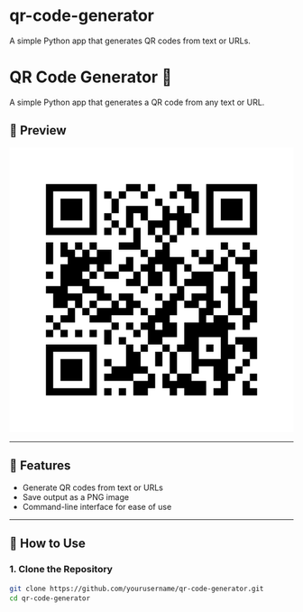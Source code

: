 # qr-code-generator
A simple Python app that generates QR codes from text or URLs.

# QR Code Generator 🔲

A simple Python app that generates a QR code from any text or URL.

## 📸 Preview

![example QR](example.png) <!-- You can add a sample image later -->

---

## 🧰 Features

- Generate QR codes from text or URLs
- Save output as a PNG image
- Command-line interface for ease of use

---

## 🧪 How to Use

### 1. Clone the Repository

```bash
git clone https://github.com/yourusername/qr-code-generator.git
cd qr-code-generator
